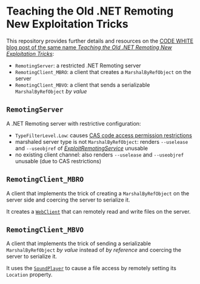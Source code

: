 # Teaching the Old .NET Remoting New Exploitation Tricks

This repository provides further details and resources on the [CODE WHITE blog post of the same name *Teaching the Old .NET Remoting New Exploitation Tricks*](https://code-white.com/blog/teaching-old-net-remoting-new-exploitation-tricks/):

- `RemotingServer`: a restricted .NET Remoting server
- `RemotingClient_MBRO`: a client that creates a `MarshalByRefObject` on the server
- `RemotingClient_MBVO`: a client that sends a serializable `MarshalByRefObject` *by value*


## `RemotingServer`

A .NET Remoting server with restrictive configuration:

- `TypeFilterLevel.Low`: causes [CAS code access permission restrictions](https://learn.microsoft.com/en-us/previous-versions/dotnet/netframework-4.0/h846e9b3(v=vs.100))
- marshaled server type is not `MarshalByRefObject`: renders `--uselease` and `--useobjref` of [*ExploitRemotingService*](https://github.com/tyranid/ExploitRemotingService) unusable
- no existing client channel: also renders `--uselease` and `--useobjref` unusable (due to CAS restrictions)


## `RemotingClient_MBRO`

A client that implements the trick of creating a `MarshalByRefObject` on the server side and coercing the server to serialize it.

It creates a [`WebClient`](https://learn.microsoft.com/en-us/dotnet/api/system.net.webclient?view=netframework-4.8.1) that can remotely read and write files on the server.


## `RemotingClient_MBVO`

A client that implements the trick of sending a serializable `MarshalByRefObject` *by value* instead of *by reference* and coercing the server to serialize it.

It uses the [`SoundPlayer`](https://learn.microsoft.com/en-us/dotnet/api/system.media.soundplayer?view=netframework-4.8.1) to cause a file access by remotely setting its `Location` property.
